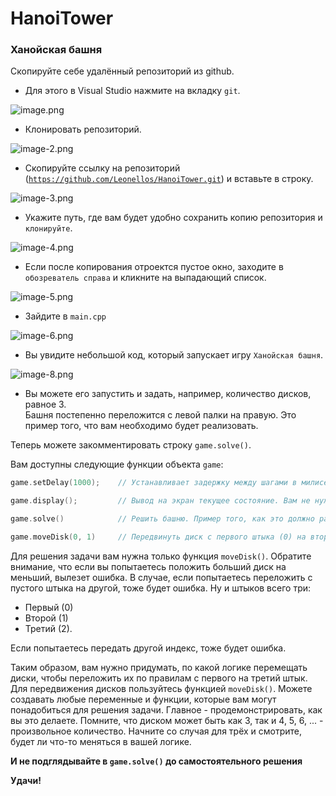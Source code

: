 # HanoiTower

### Ханойская башня

Скопируйте себе удалённый репозиторий из github.

- Для этого в Visual Studio нажмите на вкладку `git`.

![image.png](attachment:Images/image.png)

- Клонировать репозиторий.

![image-2.png](attachment:images/image-2.png)

- Скопируйте ссылку на репозиторий ([`https://github.com/Leonellos/HanoiTower.git`](https://github.com/Leonellos/HanoiTower.git)) и вставьте в строку.

![image-3.png](attachment:images/image-3.png)

- Укажите путь, где вам будет удобно сохранить копию репозитория и `клонируйте`.

![image-4.png](attachment:images/image-4.png)

- Если после копирования отроектся пустое окно, заходите в `обозреватель справа` и кликните на выпадающий список.

![image-5.png](attachment:images/image-5.png)

- Зайдите в `main.cpp`

![image-6.png](attachment:images/image-6.png)


- Вы увидите небольшой код, который запускает игру `Ханойская башня`.  

![image-8.png](attachment:images/image-8.png)

- Вы можете его запустить и задать, например, количество дисков, равное 3.  
Башня постепенно переложится с левой палки на правую. Это пример того, что вам необходимо будет реализовать.

Теперь можете закомментировать строку `game.solve()`.

Вам доступны следующие функции объекта `game`:

```cpp
game.setDelay(1000); 	// Устанавливает задержку между шагами в милисекундах.

game.display(); 		// Вывод на экран текущее состояние. Вам не нужно вызывать её каждый раз.

game.solve()			// Решить башню. Пример того, как это должно работать для произвольного числа дисков.

game.moveDisk(0, 1)		// Передвинуть диск с первого штыка (0) на второй (1). Всего их три - 0, 1, 2.
```

Для решения задачи вам нужна только функция `moveDisk()`. Обратите внимание, что если вы попытаетесь положить больший диск на меньший, вылезет ошибка. В случае, если попытаетесь переложить с пустого штыка на другой, тоже будет ошибка. Ну и штыков всего три:
- Первый (0)
- Второй (1)
- Третий (2).

Если попытаетесь передать другой индекс, тоже будет ошибка.

Таким образом, вам нужно придумать, по какой логике перемещать диски, чтобы переложить их по правилам с первого на третий штык.
Для передвижения дисков пользуйтесь функцией `moveDisk()`. Можете создавать любые переменные и функции, которые вам могут понадобиться для решения задачи. Главное - продемонстрировать, как вы это делаете. Помните, что диском может быть как 3, так и 4, 5, 6, ... - произвольное количество. Начните со случая для трёх и смотрите, будет ли что-то меняться в вашей логике.

__И не подглядывайте в `game.solve()` до самостоятельного решения__

**Удачи!**
